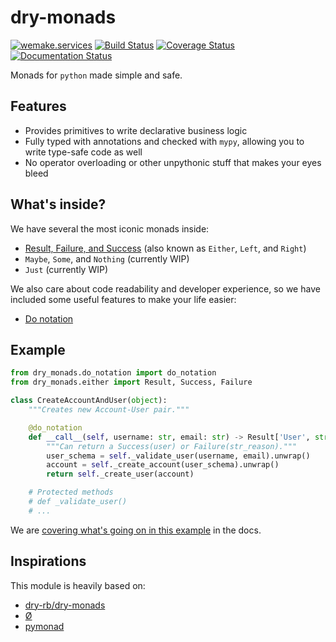 # dry-monads

[![wemake.services](https://img.shields.io/badge/%20-wemake.services-green.svg?label=%20&logo=data%3Aimage%2Fpng%3Bbase64%2CiVBORw0KGgoAAAANSUhEUgAAABAAAAAQCAMAAAAoLQ9TAAAABGdBTUEAALGPC%2FxhBQAAAAFzUkdCAK7OHOkAAAAbUExURQAAAAAAAAAAAAAAAAAAAAAAAAAAAAAAAP%2F%2F%2F5TvxDIAAAAIdFJOUwAjRA8xXANAL%2Bv0SAAAADNJREFUGNNjYCAIOJjRBdBFWMkVQeGzcHAwksJnAPPZGOGAASzPzAEHEGVsLExQwE7YswCb7AFZSF3bbAAAAABJRU5ErkJggg%3D%3D)](https://wemake.services) [![Build Status](https://travis-ci.org/sobolevn/dry-monads.svg?branch=master)](https://travis-ci.org/sobolevn/dry-monads) [![Coverage Status](https://coveralls.io/repos/github/sobolevn/dry-monads/badge.svg?branch=master)](https://coveralls.io/github/sobolevn/dry-monads?branch=master) [![Documentation Status](https://readthedocs.org/projects/dry-monads/badge/?version=latest)](https://dry-monads.readthedocs.io/en/latest/?badge=latest)


Monads for `python` made simple and safe.


## Features

- Provides primitives to write declarative business logic
- Fully typed with annotations and checked with `mypy`,
  allowing you to write type-safe code as well
- No operator overloading or other unpythonic stuff that makes your eyes bleed


## What's inside?

We have several the most iconic monads inside:

- [Result, Failure, and Success](https://dry-monads.readthedocs.io/en/latest/pages/either.html) (also known as `Either`, `Left`, and `Right`)
- `Maybe`, `Some`, and `Nothing` (currently WIP)
- `Just` (currently WIP)

We also care about code readability and developer experience,
so we have included some useful features to make your life easier:

- [Do notation](https://dry-monads.readthedocs.io/en/latest/pages/do-notation.html)


## Example


```python
from dry_monads.do_notation import do_notation
from dry_monads.either import Result, Success, Failure

class CreateAccountAndUser(object):
    """Creates new Account-User pair."""

    @do_notation
    def __call__(self, username: str, email: str) -> Result['User', str]:
        """Can return a Success(user) or Failure(str_reason)."""
        user_schema = self._validate_user(username, email).unwrap()
        account = self._create_account(user_schema).unwrap()
        return self._create_user(account)

    # Protected methods
    # def _validate_user()
    # ...

```

We are [covering what's going on in this example](https://dry-monads.readthedocs.io/en/latest/pages/do-notation.html) in the docs.

## Inspirations

This module is heavily based on:

- [dry-rb/dry-monads](https://github.com/dry-rb/dry-monads)
- [Ø](https://github.com/dbrattli/OSlash)
- [pymonad](https://bitbucket.org/jason_delaat/pymonad)
